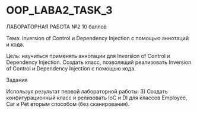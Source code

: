 # OOP_LABA2_TASK_3  
ЛАБОРАТОРНАЯ РАБОТА №2
10 баллов

Тема: Inversion of Control и Dependency Injection с помощью аннотаций и кода.

Цель: научиться применять аннотации для Inversion of Control и Dependency Injection. Создать класс, позволящий реализовать Inversion of Control и Dependency Injection с помощью кода.

Задания

Используя результат первой лабораторной работы:
3) Создать конфигурационный класс и релизовать IoC и DI для классов Employee, Car и Pet вторым способом (без сканирования).
